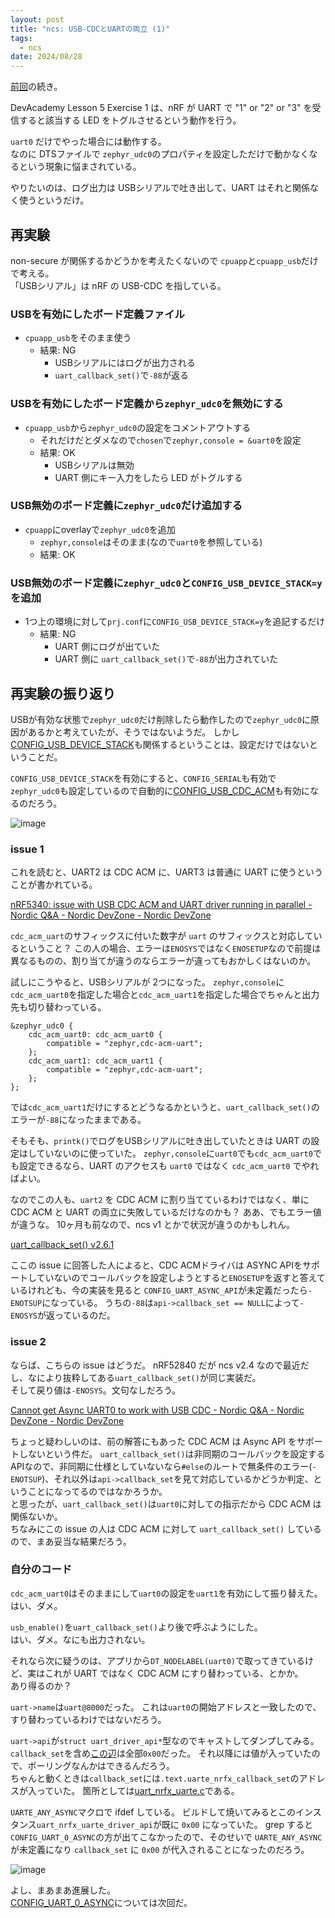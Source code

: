 ```yaml
---
layout: post
title: "ncs: USB-CDCとUARTの両立 (1)"
tags:
  - ncs
date: 2024/08/28
---
```


[前回](20240827-ncs.md)の続き。

DevAcademy Lesson 5 Exercise 1 は、nRF が UART で "1" or "2" or "3" を受信すると該当する LED をトグルさせるという動作を行う。

`uart0` だけでやった場合には動作する。  
なのに DTSファイルで `zephyr_udc0`のプロパティを設定しただけで動かなくなるという現象に悩まされている。

やりたいのは、ログ出力は USBシリアルで吐き出して、UART はそれと関係なく使うというだけ。

## 再実験

non-secure が関係するかどうかを考えたくないので `cpuapp`と`cpuapp_usb`だけで考える。  
「USBシリアル」は nRF の USB-CDC を指している。

### USBを有効にしたボード定義ファイル

* `cpuapp_usb`をそのまま使う
  * 結果: NG
    * USBシリアルにはログが出力される
    * `uart_callback_set()`で`-88`が返る

### USBを有効にしたボード定義から`zephyr_udc0`を無効にする

* `cpuapp_usb`から`zephyr_udc0`の設定をコメントアウトする
  * それだけだとダメなので`chosen`で`zephyr,console = &uart0`を設定
  * 結果: OK
    * USBシリアルは無効
    * UART 側にキー入力をしたら LED がトグルする

### USB無効のボード定義に`zephyr_udc0`だけ追加する

* `cpuapp`にoverlayで`zephyr_udc0`を追加
  * `zephyr,console`はそのまま(なので`uart0`を参照している)
  * 結果: OK

### USB無効のボード定義に`zephyr_udc0`と`CONFIG_USB_DEVICE_STACK=y`を追加

* 1つ上の環境に対して`prj.conf`に`CONFIG_USB_DEVICE_STACK=y`を追記するだけ
  * 結果: NG
    * UART 側にログが出ていた
    * UART 側に `uart_callback_set()`で`-88`が出力されていた

## 再実験の振り返り

USBが有効な状態で`zephyr_udc0`だけ削除したら動作したので`zephyr_udc0`に原因があるかと考えていたが、そうではないようだ。
しかし[CONFIG_USB_DEVICE_STACK](https://docs.nordicsemi.com/bundle/ncs-2.6.1/page/kconfig/index.html#!%5ECONFIG_USB_DEVICE_STACK$)も関係するということは、設定だけではないということだ。

`CONFIG_USB_DEVICE_STACK`を有効にすると、`CONFIG_SERIAL`も有効で`zephyr_udc0`も設定しているので自動的に[CONFIG_USB_CDC_ACM](https://docs.nordicsemi.com/bundle/ncs-2.6.1/page/kconfig/index.html#!%5ECONFIG_USB_CDC_ACM$)も有効になるのだろう。

![image](20240828a-1.png)

### issue 1

これを読むと、UART2 は CDC ACM に、UART3 は普通に UART に使うということが書かれている。

[nRF5340: issue with USB CDC ACM and UART driver running in parallel - Nordic Q&A - Nordic DevZone - Nordic DevZone](https://devzone.nordicsemi.com/f/nordic-q-a/105599/nrf5340-issue-with-usb-cdc-acm-and-uart-driver-running-in-parallel)

`cdc_acm_uart`のサフィックスに付いた数字が `uart` のサフィックスと対応しているということ？
この人の場合、エラーは`ENOSYS`ではなく`ENOSETUP`なので前提は異なるものの、割り当てが違うのならエラーが違ってもおかしくはないのか。

試しにこうやると、USBシリアルが 2つになった。
`zephyr,console`に`cdc_acm_uart0`を指定した場合と`cdc_acm_uart1`を指定した場合でちゃんと出力先も切り替わっている。

```devicetree
&zephyr_udc0 {
	cdc_acm_uart0: cdc_acm_uart0 {
		compatible = "zephyr,cdc-acm-uart";
	};
	cdc_acm_uart1: cdc_acm_uart1 {
		compatible = "zephyr,cdc-acm-uart";
	};
};
```

では`cdc_acm_uart1`だけにするとどうなるかというと、`uart_callback_set()`のエラーが`-88`になったままである。

そもそも、`printk()`でログをUSBシリアルに吐き出していたときは UART の設定はしていないのに使っていた。
`zephyr,console`に`uart0`でも`cdc_acm_uart0`でも設定できるなら、UART のアクセスも `uart0` ではなく `cdc_acm_uart0` でやればよい。

なのでこの人も、`uart2` を CDC ACM に割り当てているわけではなく、単に CDC ACM と UART の両立に失敗しているだけなのかも？
ああ、でもエラー値が違うな。
10ヶ月も前なので、ncs v1 とかで状況が違うのかもしれん。

[uart_callback_set() v2.6.1](https://github.com/nrfconnect/sdk-zephyr/blob/v3.5.99-ncs1-1/include/zephyr/drivers/uart.h#L1240-L1259)

ここの issue に回答した人によると、CDC ACMドライバは ASYNC APIをサポートしていないのでコールバックを設定しようとすると`ENOSETUP`を返すと答えているけれども、今の実装を見ると `CONFIG_UART_ASYNC_API`が未定義だったら`-ENOTSUP`になっている。
うちの`-88`は`api->callback_set == NULL`によって`-ENOSYS`が返っているのだ。

### issue 2

ならば、こちらの issue はどうだ。
nRF52840 だが ncs v2.4 なので最近だし、なにより抜粋してある`uart_callback_set()`が同じ実装だ。  
そして戻り値は`-ENOSYS`。文句なしだろう。

[Cannot get Async UART0 to work with USB CDC - Nordic Q&A - Nordic DevZone - Nordic DevZone](https://devzone.nordicsemi.com/f/nordic-q-a/106129/cannot-get-async-uart0-to-work-with-usb-cdc)

ちょっと疑わしいのは、前の解答にもあった CDC ACM は Async API をサポートしないという件だ。
`uart_callback_set()`は非同期のコールバックを設定するAPIなので、非同期に仕様としていないなら`#else`のルートで無条件のエラー(`-ENOTSUP`)、それ以外は`api->callback_set`を見て対応しているかどうか判定、ということになってるのではなかろうか。  
と思ったが、`uart_callback_set()`は`uart0`に対しての指示だから CDC ACM は関係ないか。  
ちなみにこの issue の人は CDC ACM に対して `uart_callback_set()` しているので、まあ妥当な結果だろう。

### 自分のコード

`cdc_acm_uart0`はそのままにして`uart0`の設定を`uart1`を有効にして振り替えた。  
はい、ダメ。

`usb_enable()`を`uart_callback_set()`より後で呼ぶようにした。  
はい、ダメ。なにも出力されない。

それなら次に疑うのは、アプリから`DT_NODELABEL(uart0)`で取ってきているけど、実はこれが UART ではなく CDC ACM にすり替わっている、とかか。  
あり得るのか？

`uart->name`は`uart@8000`だった。
これは`uart0`の開始アドレスと一致したので、すり替わっているわけではないだろう。

`uart->api`が`struct uart_driver_api*`型なのでキャストしてダンプしてみる。
`callback_set`を含め[この辺](https://github.com/nrfconnect/sdk-zephyr/blob/v3.5.99-ncs1-1/include/zephyr/drivers/uart.h#L338-L349)は全部`0x00`だった。
それ以降には値が入っていたので、ポーリングなんかはできるんだろう。  
ちゃんと動くときは`callback_set`には`.text.uarte_nrfx_callback_set`のアドレスが入っていた。
箇所としては[uart_nrfx_uarte.c](https://github.com/nrfconnect/sdk-zephyr/blob/v3.5.99-ncs1-1/drivers/serial/uart_nrfx_uarte.c#L1694)である。

`UARTE_ANY_ASYNC`マクロで ifdef している。
ビルドして焼いてみるとこのインスタンス`uart_nrfx_uarte_driver_api`が既に `0x00` になっていた。
grep すると `CONFIG_UART_0_ASYNC`の方が出てこなかったので、そのせいで `UARTE_ANY_ASYNC` が未定義になり `callback_set` に `0x00` が代入されることになったのだろう。

![image](20240828a-3.png)

よし、まあまあ進展した。  
[CONFIG_UART_0_ASYNC](https://docs.nordicsemi.com/bundle/ncs-2.6.1/page/kconfig/index.html#!%5ECONFIG_UART_0_ASYNC$)については次回だ。

